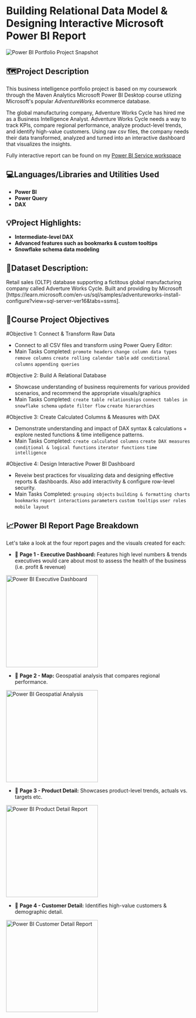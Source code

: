 # Building Relational Data Model & Designing Interactive Microsoft Power BI Report
<img src="https://imgur.com/q0StKlD.png" alt="Power BI Portfolio Project Snapshot"/>

<h2>🗺️Project Description</h2>
<p></p>This business intelligence portfolio project is based on my coursework through the Maven Analytics Microsoft Power BI Desktop course utlizing Microsoft's popular <i>AdventureWorks</i> ecommerce database.</p>

<p>The global manufacturing company, Adventure Works Cycle has hired me as a Business Intelligence Analyst. Adventure Works Cycle needs a way to track KPIs, compare regional performance, analyze product-level trends, and identify high-value customers. Using raw csv files, the company needs their data transformed, analyzed and turned into an interactive dashboard that visualizes the insights.</p>  

<p>Fully interactive report can be found on my <a href="https://github.com/heyshatara">Power BI Service workspace</a></p>

<h2>💻Languages/Libraries and Utilities Used</h2>

- <b>Power BI</b>
- <b>Power Query</b>
- <b>DAX</b>

<h2>💡Project Highlights:</h2>

- <b>Intermediate-level DAX</b>
- <b>Advanced features such as bookmarks & custom tooltips</b>
- <b>Snowflake schema data modeling</b>

<h2>📝Dataset Description:</h2>
Retail sales (OLTP) database supporting a fictitous global manufacturing company called Adverture Works Cycle. Built and providing by Microsoft [https://learn.microsoft.com/en-us/sql/samples/adventureworks-install-configure?view=sql-server-ver16&tabs=ssms].

<h2>🧹Course Project Objectives</h2>

#Objective 1: Connect & Transform Raw Data
- Connect to all CSV files and transform using Power Query Editor: 
- Main Tasks Completed: `promote headers` `change column data types` `remove columns` `create rolling calendar table` `add conditional columns` `appending queries`

#Objective 2: Build A Relational Database 
- Showcase understanding of business requirements for various provided scenarios, and recommend the appropriate visuals/graphics
- Main Tasks Completed: `create table relationships` `connect tables in snowflake schema` `update filter flow` `create hierarchies` 

#Objective 3: Create Calculated Columns & Measures with DAX
- Demonstrate understanding and impact of DAX syntax & calculations + explore nested functions & time intelligence patterns.
- Main Tasks Completed: `create calculated columns` `create DAX measures` `conditional & logical functions` `iterator functions` `time intelligence`

#Objective 4: Design Interactive Power BI Dashboard 
- Reveiw best practices for visualizing data and designing effective reports & dashboards. Also add interactivity & configure row-level security.
- Main Tasks Completed: `grouping objects` `building & formatting charts` `bookmarks` `report interactions` `parameters` `custom tooltips` `user roles` `mobile layout`


<h2>📈Power BI Report Page Breakdown</h2>
Let's take a look at the four report pages and the visuals created for each:

- 🔢 <b>Page 1 - Executive Dashboard:</b> Features high level numbers & trends executives would care about most to assess the health of the business (i.e. profit & revenue)
  
<img src="https://i.imgur.com/MKpxZiq.png" height=250px alt="Power BI Executive Dashboard"/>

- 🔢 <b>Page 2 - Map:</b> Geospatial analysis that compares regional performance.
<img src="https://i.imgur.com/cxhQVJY.png" height=250px alt="Power BI Geospatial Analysis"/>

- 🔢 <b>Page 3 - Product Detail:</b> Showcases product-level trends, actuals vs. targets etc.
<img src="https://i.imgur.com/XGF2wNU.png" height=250px alt="Power BI Product Detail Report"/>

- 🔢 <b>Page 4 - Customer Detail:</b> Identifies high-value customers & demographic detail.
<img src="https://i.imgur.com/7FRFHM0.png" height=250px alt="Power BI Customer Detail Report"/>
